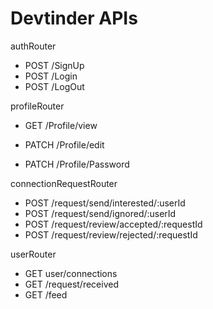 # Devtinder APIs


authRouter 
- POST /SignUp
- POST /Login
- POST /LogOut


profileRouter
- GET /Profile/view
- PATCH /Profile/edit

- PATCH /Profile/Password


connectionRequestRouter
- POST /request/send/interested/:userId
- POST /request/send/ignored/:userId
- POST /request/review/accepted/:requestId
- POST /request/review/rejected/:requestId


userRouter
- GET user/connections
- GET /request/received
- GET /feed 




